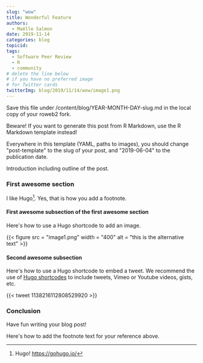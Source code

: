 ```yaml
---
slug: "wow"
title: Wonderful Feature
authors:
  - Maëlle Salmon
date: 2019-11-14
categories: blog
topicid:
tags:
  - Software Peer Review
  - R
  - community
# delete the line below
# if you have no preferred image
# for Twitter cards
twitterImg: blog/2019/11/14/wow/image1.png
---
```


Save this file under /content/blog/YEAR-MONTH-DAY-slug.md in the local copy of your roweb2 fork.

Beware! If you want to generate this post from R Markdown, use the R Markdown template instead!

  Everywhere in this template (YAML, paths to images), you should change "post-template" to the slug of your post, and "2019-06-04" to the publication date.

Introduction including outline of the post.

### First awesome section

I like Hugo[^1]. Yes, that is how you add a footnote.

#### First awesome subsection of the first awesome section

Here's how to use a Hugo shortcode to add an image.

{{< figure src = "image1.png" width = "400" alt = "this is the alternative text" >}}

#### Second awesome subsection

Here's how to use a Hugo shortcode to embed a tweet. We recommend the use of [Hugo shortcodes](https://gohugo.io/content-management/shortcodes/) to include tweets, Vimeo or Youtube videos, gists, etc.

{{< tweet 1138216112808529920 >}}

### Conclusion

Have fun writing your blog post!

  Here's how to add the footnote text for your reference above.

[^1]: Hugo! https://gohugo.io/
